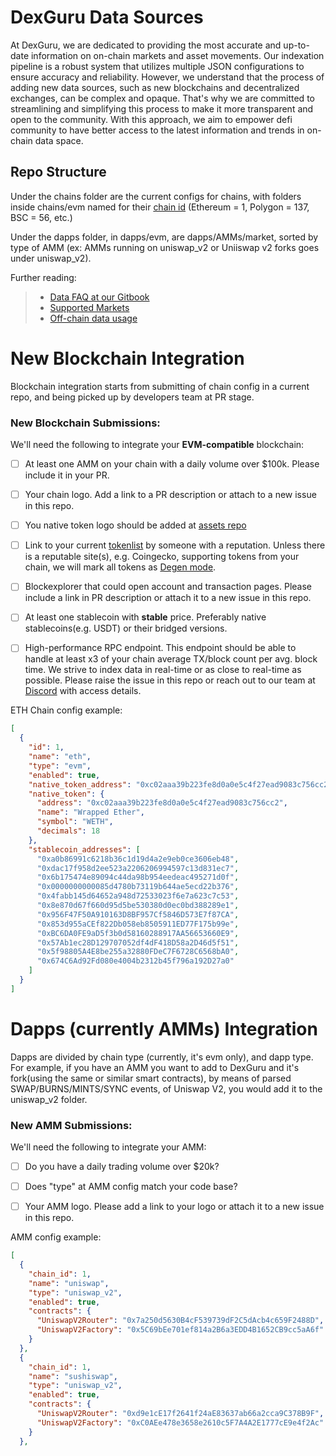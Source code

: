 # DexGuru Data Sources 

At DexGuru, we are dedicated to providing the most accurate and up-to-date information on on-chain markets and asset movements. Our indexation pipeline is a robust system that utilizes multiple JSON configurations to ensure accuracy and reliability. However, we understand that the process of adding new data sources, such as new blockchains and decentralized exchanges, can be complex and opaque. That's why we are committed to streamlining and simplifying this process to make it more transparent and open to the community. With this approach, we aim to empower defi community to have better access to the latest information and trends in on-chain data space.

## Repo Structure
Under the chains folder are the current configs for chains, with folders inside chains/evm named for their [chain id](https://chainlist.org/) 
(Ethereum = 1, Polygon = 137, BSC = 56, etc.)

Under the dapps folder, in dapps/evm, are dapps/AMMs/market, sorted by type of AMM 
(ex: AMMs running on uniswap_v2 or Uniiswap v2 forks goes under uniswap_v2).  

Further reading: 
>   - [Data FAQ at our Gitbook](https://docs.dex.guru/data/data-faq)
>   - [Supported Markets](https://dex.guru/markets)
>   - [Off-chain data usage](https://docs.dex.guru/data/off-chain-data-usage)


# New Blockchain Integration

Blockchain integration starts from submitting of chain config in a current repo, and being picked up by developers team at PR stage. 

### New Blockchain Submissions:
We'll need the following to integrate your **EVM-compatible** blockchain: 

- [ ] At least one AMM on your chain with a daily volume over $100k. Please include it in your PR.    
- [ ] Your chain logo. Add a link to a PR description or attach to a new issue in this repo. 
- [ ] You native token logo should be added at [assets repo](https://github.com/dex-guru/assets)  
- [ ] Link to your current [tokenlist](https://tokenlists.org/) by someone with a reputation. Unless there is a reputable site(s), e.g. Coingecko, supporting tokens from your chain, we will mark all tokens as [Degen mode](https://docs.dex.guru/data/off-chain-data-usage).  
- [ ] Blockexplorer that could open account and transaction pages. Please include a link in PR description or attach it to a new issue in this repo.   
- [ ] At least one stablecoin with **stable** price. Preferably native stablecoins(e.g. USDT) or their bridged versions. 
- [ ] High-performance RPC endpoint. This endpoint should be able to handle at least x3 of your chain average TX/block count per avg. block time. We strive to index data in real-time or as close to real-time as possible. Please raise the issue in this repo or reach out to our team at [Discord](https://discord.com/invite/dPW8fzwzz9) with access details.  


ETH Chain config example:
```json
[
  {
    "id": 1,
    "name": "eth",
    "type": "evm",
    "enabled": true,
    "native_token_address": "0xc02aaa39b223fe8d0a0e5c4f27ead9083c756cc2",
    "native_token": {
      "address": "0xc02aaa39b223fe8d0a0e5c4f27ead9083c756cc2",
      "name": "Wrapped Ether",
      "symbol": "WETH",
      "decimals": 18
    },
    "stablecoin_addresses": [
      "0xa0b86991c6218b36c1d19d4a2e9eb0ce3606eb48",
      "0xdac17f958d2ee523a2206206994597c13d831ec7",
      "0x6b175474e89094c44da98b954eedeac495271d0f",
      "0x0000000000085d4780b73119b644ae5ecd22b376",
      "0x4fabb145d64652a948d72533023f6e7a623c7c53",
      "0x8e870d67f660d95d5be530380d0ec0bd388289e1",
      "0x956F47F50A910163D8BF957Cf5846D573E7f87CA",
      "0x853d955aCEf822Db058eb8505911ED77F175b99e",
      "0xBC6DA0FE9aD5f3b0d58160288917AA56653660E9",
      "0x57Ab1ec28D129707052df4dF418D58a2D46d5f51",
      "0x5f98805A4E8be255a32880FDeC7F6728C6568bA0",
      "0x674C6Ad92Fd080e4004b2312b45f796a192D27a0"
    ]
  }
]
```

# Dapps (currently AMMs) Integration

Dapps are divided by chain type (currently, it's evm only), and dapp type. For example, if you have an AMM you want to add to DexGuru and it's fork(using the same or similar smart contracts), by means of parsed SWAP/BURNS/MINTS/SYNC events, of Uniswap V2, you would add it to the uniswap_v2 folder. 

### New AMM Submissions:
We'll need the following to integrate your AMM: 
* [ ] Do you have a daily trading volume over $20k? 
* [ ] Does "type" at AMM config match your code base? 
* [ ] Your AMM logo. Please add a link to your logo or attach it to a new issue in this repo.  
 
 
AMM config example:
```json
[
  {
    "chain_id": 1,
    "name": "uniswap",
    "type": "uniswap_v2",
    "enabled": true,
    "contracts": {
      "UniswapV2Router": "0x7a250d5630B4cF539739dF2C5dAcb4c659F2488D",
      "UniswapV2Factory": "0x5C69bEe701ef814a2B6a3EDD4B1652CB9cc5aA6f"
    }
  },
  {
    "chain_id": 1,
    "name": "sushiswap",
    "type": "uniswap_v2",
    "enabled": true,
    "contracts": {
      "UniswapV2Router": "0xd9e1cE17f2641f24aE83637ab66a2cca9C378B9F",
      "UniswapV2Factory": "0xC0AEe478e3658e2610c5F7A4A2E1777cE9e4f2Ac"
    }
  },

```

